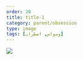 ```yaml
---
order: 20
title: title-1
category: parent/obsession
type: image
tags: [وسواس, اضطراب]
---
```


![](../../static/images/obsession-corona-infograph.png)
